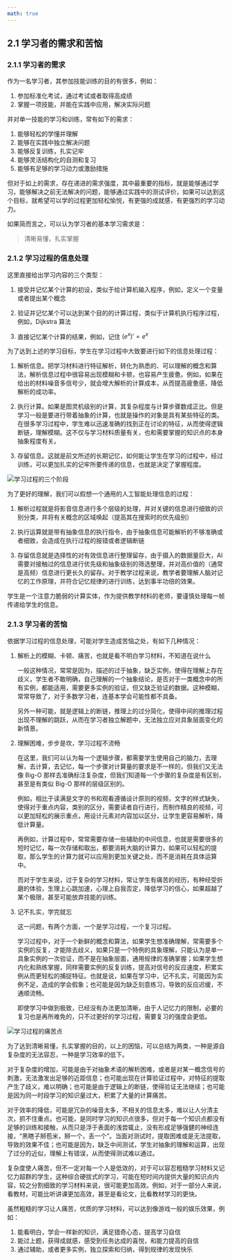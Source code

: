 ```yaml
---
math: true
---
```


## 2.1 学习者的需求和苦恼

### 2.1.1 学习者的需求

作为一名学习者，其参加技能训练的目的有很多，例如：

1. 参加标准化考试，通过考试或者取得高成绩
1. 掌握一项技能，并能在实践中应用，解决实际问题

并对单一技能的学习和训练，常有如下的需求：

1. 能够轻松的学懂并理解
1. 能够在实践中独立解决问题
1. 能够反复训练，扎实记牢
1. 能够灵活结构化的自测和复习
1. 能够有足够的学习动力或激励措施

但对于如上的需求，存在递进的需求强度，其中最重要的指标，就是能够通过学习，能够解决之前无法解决的问题，能够通过实践中的测试评价，如果可以达到这个目标，就希望可以学的过程更加轻松愉悦，有更强的成就感，有更强烈的学习动力。

如果简而言之，可以认为学习者的基本学习需求是：

> 清晰易懂，扎实掌握

### 2.1.2 学习过程的信息处理

这里直接给出学习内容的三个类型：

1. 接受并记忆某个计算的初设，类似于给计算机输入程序，例如，定义一个变量或者提出某个概念

1. 验证并记忆某个可以达到某个目的的计算过程，类似于计算机执行程序过程，例如，Dijkstra 算法

1. 直接记忆某个计算的结果，例如，记住 $(e^x)' = e^x$

为了达到上述的学习目标，学生在学习过程中大致要进行如下的信息处理过程：

1. 解析信息。把学习材料进行特征解析，转化为熟悉的、可以理解的概念和算法，解析信息过程中很容易出现模糊和卡顿，也容易产生疲惫。例如，如果在给出的材料噪音多信号少，就会增大解析的计算成本，从而提高疲惫感，降低解析的成功率。

1. 执行计算。如果是图灵机级别的计算，其复杂程度与计算步骤数成正比。但是学习一般是要进行带着抽象的计算，也就是操作的对象是具有某些特征的类。在很多学习过程中，学生难以迅速准确的找到正在讨论的特征，从而使得逻辑断链，理解模糊。这不仅与学习材料质量有关，也和需要掌握的知识点的本身抽象程度有关。

1. 存留信息。这就是前文所述的长期记忆，如何能让学生在学习的过程中，经过训练，可以更加扎实的记牢所要传递的信息，也就是决定了掌握程度。

![学习过程的三个阶段](../img/2-1.svg)

为了更好的理解，我们可以假想一个通用的人工智能处理信息的过程：

1. 解析过程就是将影音信息进行多个层级的处理，并对关键的信息进行细致的识别分类，并将有关概念的区域唤起（提高其在搜索时的优先级别）

1. 执行运算就是带有抽象信息的执行指令，由于抽象信息可能解析的不够准确或者细致，会造成在执行过程的报错或者逻辑断链

1. 存留信息就是选择性的对有效信息进行整理留存，由于摄入的数据量巨大，AI需要对接触过的信息进行优先级和抽象级别的筛选整理，并对高价值的（通常是高频）信息进行更长久的留存。对于教学过程来说，教学者要理解人脑对记忆的工作原理，并符合记忆规律的进行训练，达到事半功倍的效果。

学生是一个注意力脆弱的计算实体，作为提供教学材料的老师，要谨慎处理每一帧传递给学生的信息。

### 2.1.3 学习者的苦恼

依据学习过程的信息处理，可能对学生造成苦恼之处，有如下几种情况：

1. 解析上的模糊、卡顿、痛苦，也就是看不明白学习材料，不知道在说什么

    一般这种情况，常常是因为，描述的过于抽象，缺乏实例，使得在理解上存在歧义，学生者不敢明确，自己理解的一个抽象结论，是否对于一类概念中的所有实例，都能适用，需要更多实例的验证，但又缺乏验证的数据。这种模糊，常常导致了，对于多数学习者，连基本学会可能性都不具备。

    另外一种可能，就是逻辑上的断链，推理上的过分简化，使得中间的推理过程出现不理解的跳跃，从而在学习者独立解题中，无法独立应对具象层面变化的新情景。

1. 理解困难，步步是坎，学习过程不流畅

    在这里，我们可以认为每一个逻辑步骤，都需要学生使用自己的脑力，去理解，去计算，去记忆，每一个步骤对计算量的要求是不一样的，但我们又无法像 Big-O 那样去准确标注复杂度，但我们知道每一个步骤的复杂度是有区别，甚至是有类似 Big-O 那样的层级区别的。

    例如，相比于读满是文字的书和观看遵循设计原则的视频，文字的样式缺失，使得对于重点内容，类别的区分，需要读者自行进行，而制作精良的视频，可以更加轻松的展示重点，用设计元素对内容加以区分，让学生更容易解析，降低计算量。

    再例如，计算过程中，常常需要存储一些辅助的中间信息，也就是需要很多的短时记忆，每一次存储和取出，都要消耗大脑的计算力，如果可以轻松的提取，那么学生的计算力就可以应用到更加关键之处，而不是消耗在具体运算中。

    而对于学生来说，过于复杂的学习材料，常让学生有痛苦的经历，有种经受折磨的体验，生理上心跳加速，心理上自我否定，降低学习的信心，如果超越了某个极限，甚至可能放弃技能的训练。

1. 记不扎实，学完就忘

    这一问题，有两个方面，一个是学习过程，一个复习过程。

    学习过程中，对于一个新鲜的概念和算法，如果学生想准确理解，常需要多个实例的反复，才能除去歧义，如果只是一个特例的具象理解，只能认为是单一具象实例的一次验证，而不是在抽象层面，通用规律的准确掌握；如果学生想内化和熟练掌握，同样需要实例的反复训练，提高对信号的反应速度，积累实例从而更轻松的捕捉特征。也就是说，如果在学习中，记不扎实，可能因为实例不足，造成的学会假象；也可能是因为缺乏刻意练习，导致的反应迟缓，不通顺流畅。
    
    即使学习中做到极致，已经没有办法更加清晰，由于人记忆力的限制，必要的复习也是再所难免的，只不过更好的学习过程，需要复习的强度会更低。

![学习过程的痛苦点](../img/2-2.svg)

为了达到清晰易懂，扎实掌握的目的，以上的困恼，可以总结为两类，一种是源自复杂度的无法容忍，一种是学习效率的低下。

对于复杂度的增加，可能是由于对抽象术语的解析困难，或者是对某一概念信号的刺激，无法激发出足够的近距信息；也可能出现在计算验证过程中，对特征的提取产生了歧义，难以明确；也可能是由于逻辑上的断链，使得验证无法继续；也可能是因为同一时段学习的知识量过大，积累了大量的计算痛苦。

对于效率的降低，可能是冗杂的噪音太多，不相关的信息太多，难以让人分清主次，抓不住重点。也可能，是同时学习的知识点很多，但对于每一个知识点都没有足够的训练和接触，从而只是浮于表面的浅尝辄止，没有形成足够强健的神经连接，“黑瞎子掰苞米，掰一个，丢一个”。当面对测试时，提取困难或是无法提取，导致的效果不佳；也可能是因为，缺乏中间测试，学生对抽象的理解和运算，出现了过分的近似，理解上有错误，从而使得测试难以通过。

复杂度使人痛苦，但不一定对每一个人是低效的，对于可以容忍粗糙学习材料又记忆力超群的学生，这种综合硬拔式的学习，可能在短时间内提供大量的知识点内容，较之分割细致的学习材料来说，很可能更加高效。例如，对于一部分人来说，看教材，可能比听讲课更加高效，甚至是看论文，比看教材学习的更快。

虽然粗糙的学习让人痛苦，优质的学习材料，可以达到像游戏一般的娱乐效果，例如：

1. 能看明白，学会一样新的知识，满足猎奇心态，提高学习自信
1. 能过上题，获得成就感，感受到任务达成的喜悦，和能力提高的自信
1. 通过辅助，或者更多实例，独立探索和归纳，得到规律的发现快乐